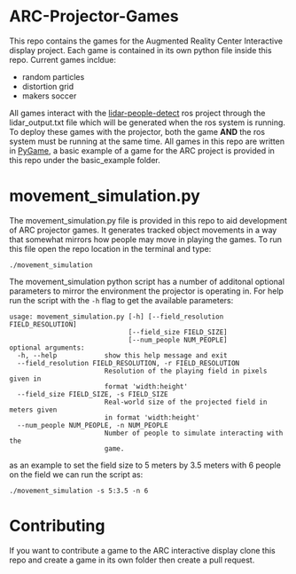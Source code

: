 # ARC-Projector-Games

This repo contains the games for the Augmented Reality Center Interactive display project. 
Each game is contained in its own python file inside this repo. 
Current games incldue: 
- random particles 
- distortion grid
- makers soccer

All games interact with the [lidar-people-detect](https://github.com/Makers-Oakland-University/lidar-people-detect) ros project through the lidar_output.txt file which will be generated when the ros system is running. 
To deploy these games with the projector, both the game **AND** the ros system must be running at the same time. 
All games in this repo are written in [PyGame](https://www.pygame.org/wiki/GettingStarted), a basic example of a game for the ARC project is provided in this repo under the basic_example folder. 


# movement_simulation.py
The movement_simulation.py file is provided in this repo to aid development of ARC projector games. 
It generates tracked object movements in a way that somewhat mirrors how people may move in playing the games. 
To run this file open the repo location in the terminal and type: 

```./movement_simulation```

The movement_simulation python script has a number of additonal optional parameters to mirror the environment the projector is operating in. 
For help run the script with the ```-h``` flag to get the available parameters: 

```
usage: movement_simulation.py [-h] [--field_resolution FIELD_RESOLUTION]
                              [--field_size FIELD_SIZE]
                              [--num_people NUM_PEOPLE]
optional arguments:
  -h, --help            show this help message and exit
  --field_resolution FIELD_RESOLUTION, -r FIELD_RESOLUTION
                        Resolution of the playing field in pixels given in
                        format 'width:height'
  --field_size FIELD_SIZE, -s FIELD_SIZE
                        Real-world size of the projected field in meters given
                        in format 'width:height'
  --num_people NUM_PEOPLE, -n NUM_PEOPLE
                        Number of people to simulate interacting with the
                        game.
```

as an example to set the field size to 5 meters by 3.5 meters with 6 people on the field we can run the script as: 
```
./movement_simulation -s 5:3.5 -n 6
```

# Contributing 

If you want to contribute a game to the ARC interactive display clone this repo and create a game in its own folder then create a pull request. 